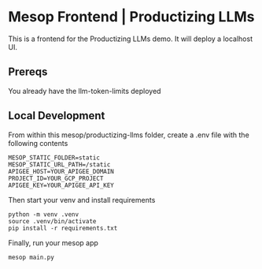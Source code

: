 # Mesop Frontend | Productizing LLMs
This is a frontend for the Productizing LLMs demo. It will deploy a localhost UI.

## Prereqs
You already have the llm-token-limits deployed



## Local Development
From within this mesop/productizing-llms folder, create a .env file with the following contents
```
MESOP_STATIC_FOLDER=static
MESOP_STATIC_URL_PATH=/static
APIGEE_HOST=YOUR_APIGEE_DOMAIN
PROJECT_ID=YOUR_GCP_PROJECT
APIGEE_KEY=YOUR_APIGEE_API_KEY
```

Then start your venv and install requirements
```
python -m venv .venv
source .venv/bin/activate
pip install -r requirements.txt
```

Finally, run your mesop app
```
mesop main.py
```